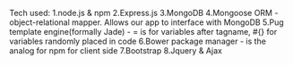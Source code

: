 Tech used:
1.node.js & npm
2.Express.js
3.MongoDB
4.Mongoose ORM - object-relational mapper. Allows our app to interface with MongoDB
5.Pug template engine(formally Jade) - = is for variables after tagname, #{} for variables randomly placed in code
6.Bower package manager - is the analog for npm for client side
7.Bootstrap
8.Jquery & Ajax